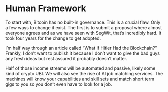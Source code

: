 # Human Framework

To start with, Bitcoin has no built-in governance. 
This is a crucial flaw. Only a few ways to change it exist.
The first is to submit a proposal where almost everyone agrees and as we have seen with SegWit, that’s incredibly hard. It took four years for the change to get adopted.

I’m half way through an article called “What If Hitler Had the Blockchain?” Frankly, I don’t want to publish it because I don’t want to give the bad guys any fresh ideas but rest assured it probably doesn’t matter.

Half of those income streams will be automated and passive, likely some kind of crypto UBI. We will also see the rise of AI job matching services. The machines will know your capabilities and skill sets and match short term gigs to you so you don’t even have to look for a job.

